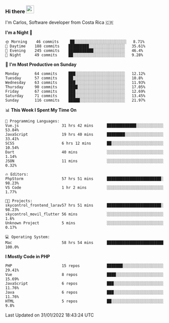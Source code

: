 ### Hi there <img src="https://media.giphy.com/media/hvRJCLFzcasrR4ia7z/giphy.gif" width="25px">

I'm Carlos, Software developer from Costa Rica 🇨🇷

<!--START_SECTION:waka-->
**I'm a Night 🦉** 

```text
🌞 Morning    46 commits     ██░░░░░░░░░░░░░░░░░░░░░░░   8.71% 
🌆 Daytime    188 commits    █████████░░░░░░░░░░░░░░░░   35.61% 
🌃 Evening    245 commits    ███████████░░░░░░░░░░░░░░   46.4% 
🌙 Night      49 commits     ██░░░░░░░░░░░░░░░░░░░░░░░   9.28%

```
📅 **I'm Most Productive on Sunday** 

```text
Monday       64 commits     ███░░░░░░░░░░░░░░░░░░░░░░   12.12% 
Tuesday      57 commits     ██░░░░░░░░░░░░░░░░░░░░░░░   10.8% 
Wednesday    63 commits     ███░░░░░░░░░░░░░░░░░░░░░░   11.93% 
Thursday     90 commits     ████░░░░░░░░░░░░░░░░░░░░░   17.05% 
Friday       67 commits     ███░░░░░░░░░░░░░░░░░░░░░░   12.69% 
Saturday     71 commits     ███░░░░░░░░░░░░░░░░░░░░░░   13.45% 
Sunday       116 commits    █████░░░░░░░░░░░░░░░░░░░░   21.97%

```


📊 **This Week I Spent My Time On** 

```text
💬 Programming Languages: 
Vue.js                   31 hrs 42 mins      █████████████░░░░░░░░░░░░   53.84% 
JavaScript               19 hrs 40 mins      ████████░░░░░░░░░░░░░░░░░   33.41% 
SCSS                     6 hrs 12 mins       ██░░░░░░░░░░░░░░░░░░░░░░░   10.54% 
Dart                     40 mins             ░░░░░░░░░░░░░░░░░░░░░░░░░   1.14% 
JSON                     11 mins             ░░░░░░░░░░░░░░░░░░░░░░░░░   0.32%

🔥 Editors: 
PhpStorm                 57 hrs 51 mins      ████████████████████████░   98.23% 
VS Code                  1 hr 2 mins         ░░░░░░░░░░░░░░░░░░░░░░░░░   1.77%

🐱‍💻 Projects: 
skycontrol_frontend_larav57 hrs 51 mins      ████████████████████████░   98.23% 
skycontrol_movil_flutter 56 mins             ░░░░░░░░░░░░░░░░░░░░░░░░░   1.6% 
Unknown Project          5 mins              ░░░░░░░░░░░░░░░░░░░░░░░░░   0.17%

💻 Operating System: 
Mac                      58 hrs 54 mins      █████████████████████████   100.0%

```

**I Mostly Code in PHP** 

```text
PHP                      15 repos            ███████░░░░░░░░░░░░░░░░░░   29.41% 
Vue                      8 repos             ████░░░░░░░░░░░░░░░░░░░░░   15.69% 
JavaScript               6 repos             ███░░░░░░░░░░░░░░░░░░░░░░   11.76% 
Java                     6 repos             ███░░░░░░░░░░░░░░░░░░░░░░   11.76% 
HTML                     5 repos             ██░░░░░░░░░░░░░░░░░░░░░░░   9.8%

```



 Last Updated on 31/01/2022 18:43:24 UTC
<!--END_SECTION:waka-->
